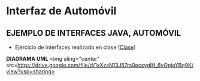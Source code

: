 # Interfaz de Automóvil
## EJEMPLO DE INTERFACES JAVA, AUTOMÓVIL

 - Ejercicio de interfaces realizado en clase ([Clase](https://youtu.be/GIhN8hp8Dx0))
 
 **DIAGRAMA UML**
<img aling="center" src=https://drive.google.com/file/d/1xXzsN13J57rs0ecxygIH_6vOpjaYBq9K/view?usp=sharing> 
